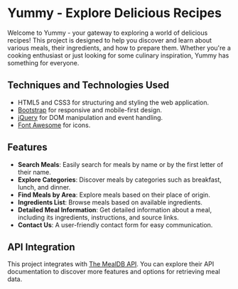 # Yummy - Explore Delicious Recipes

Welcome to Yummy - your gateway to exploring a world of delicious recipes! This project is designed to help you discover and learn about various meals, their ingredients, and how to prepare them. Whether you're a cooking enthusiast or just looking for some culinary inspiration, Yummy has something for everyone.

## Techniques and Technologies Used

- HTML5 and CSS3 for structuring and styling the web application.
- [Bootstrap](https://getbootstrap.com/) for responsive and mobile-first design.
- [jQuery](https://jquery.com/) for DOM manipulation and event handling.
- [Font Awesome](https://fontawesome.com/) for icons.

## Features

- **Search Meals**: Easily search for meals by name or by the first letter of their name.
- **Explore Categories**: Discover meals by categories such as breakfast, lunch, and dinner.
- **Find Meals by Area**: Explore meals based on their place of origin.
- **Ingredients List**: Browse meals based on available ingredients.
- **Detailed Meal Information**: Get detailed information about a meal, including its ingredients, instructions, and source links.
- **Contact Us**: A user-friendly contact form for easy communication.

## API Integration

This project integrates with [The MealDB API](https://www.themealdb.com/api.php). You can explore their API documentation to discover more features and options for retrieving meal data.
